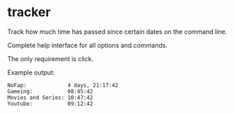 # tracker
Track how much time has passed since certain dates on the command line.

Complete help interface for all options and commands.

The only requirement is click.

Example output:
```
NoFap:             4 days, 21:17:42
Gameing:           08:45:42
Movies and Series: 10:47:42
Youtube:           09:12:42
```
